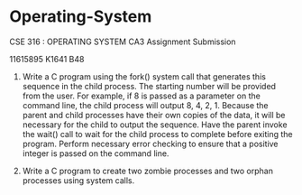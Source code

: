 # Operating-System

CSE 316 : OPERATING SYSTEM
CA3 Assignment Submission

11615895
K1641 B48

1. Write a C program using the fork() system call that generates this sequence in the child
process. The starting number will be provided from the user. For example, if 8 is passed
as a parameter on the command line, the child process will output 8, 4, 2, 1. Because the
parent and child processes have their own copies of the data, it will be necessary for the
child to output the sequence. Have the parent invoke the wait() call to wait for the child
process to complete before exiting the program. Perform necessary error checking to
ensure that a positive integer is passed on the command line.

32. Write a C program to create two zombie processes and two orphan processes using
system calls.
